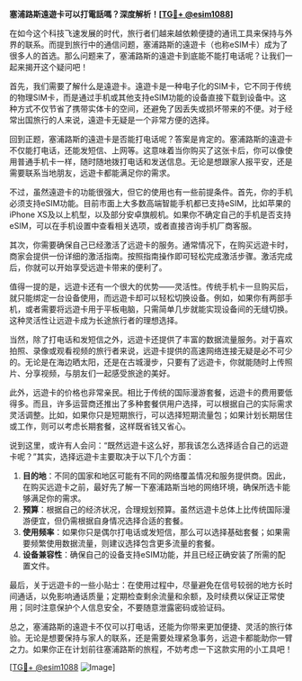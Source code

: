 **塞浦路斯遠遊卡可以打電話嗎？深度解析！[[TG💪+ @esim1088](https://t.me/s/esim1088)]**

在如今这个科技飞速发展的时代，旅行者们越来越依赖便捷的通讯工具来保持与外界的联系。而提到旅行中的通信问题，塞浦路斯的遠遊卡（也称eSIM卡）成为了很多人的首选。那么问题来了，塞浦路斯的遠遊卡到底能不能打电话呢？让我们一起来揭开这个疑问吧！

首先，我们需要了解什么是遠遊卡。遠遊卡是一种电子化的SIM卡，它不同于传统的物理SIM卡，而是通过手机或其他支持eSIM功能的设备直接下载到设备中。这种方式不仅节省了携带实体卡的空间，还避免了因丢失或损坏带来的不便。对于经常出国旅行的人来说，遠遊卡无疑是一个非常方便的选择。

回到正题，塞浦路斯的遠遊卡是否能打电话呢？答案是肯定的。塞浦路斯的遠遊卡不仅能打电话，还能发短信、上网等。这意味着当你购买了这张卡后，你可以像使用普通手机卡一样，随时随地拨打电话和发送信息。无论是想跟家人报平安，还是需要联系当地朋友，远遊卡都能满足你的需求。

不过，虽然遠遊卡的功能很强大，但它的使用也有一些前提条件。首先，你的手机必须支持eSIM功能。目前市面上大多数高端智能手机都已支持eSIM，比如苹果的iPhone XS及以上机型，以及部分安卓旗舰机。如果你不确定自己的手机是否支持eSIM，可以在手机设置中查看相关选项，或者直接咨询手机厂商客服。

其次，你需要确保自己已经激活了远遊卡的服务。通常情况下，在购买远遊卡时，商家会提供一份详细的激活指南。按照指南操作即可轻松完成激活步骤。激活完成后，你就可以开始享受远遊卡带来的便利了。

值得一提的是，远遊卡还有一个很大的优势——灵活性。传统手机卡一旦购买后，就只能绑定一台设备使用，而远遊卡却可以轻松切换设备。例如，如果你有两部手机，或者需要将远遊卡用于平板电脑，只需简单几步就能实现设备间的无缝切换。这种灵活性让远遊卡成为长途旅行者的理想选择。

当然，除了打电话和发短信之外，远遊卡还提供了丰富的数据流量服务。对于喜欢拍照、录像或观看视频的旅行者来说，远遊卡提供的高速网络连接无疑是必不可少的。无论是在海边晒太阳，还是在古城漫步，只要有了远遊卡，你就能随时上传照片、分享视频，与朋友们一起感受旅途的美好。

此外，远遊卡的价格也非常亲民。相比于传统的国际漫游套餐，远遊卡的费用要低得多。而且，许多运营商还推出了多种套餐供用户选择，可以根据自己的实际需求灵活调整。比如，如果你只是短期旅行，可以选择短期流量包；如果计划长期居住或工作，则可以考虑长期套餐，这样既省钱又省心。

说到这里，或许有人会问：“既然远遊卡这么好，那我该怎么选择适合自己的远遊卡呢？”其实，选择远遊卡主要取决于以下几个方面：

1. **目的地**：不同的国家和地区可能有不同的网络覆盖情况和服务提供商。因此，在购买远遊卡之前，最好先了解一下塞浦路斯当地的网络环境，确保所选卡能够满足你的需求。
2. **预算**：根据自己的经济状况，合理规划预算。虽然远遊卡总体上比传统国际漫游便宜，但仍需根据自身情况选择合适的套餐。
3. **使用频率**：如果你只是偶尔打电话或发短信，那么可以选择基础套餐；如果需要频繁使用数据流量，则建议选择包含更多流量的套餐。
4. **设备兼容性**：确保自己的设备支持eSIM功能，并且已经正确安装了所需的配置文件。

最后，关于远遊卡的一些小贴士：在使用过程中，尽量避免在信号较弱的地方长时间通话，以免影响通话质量；定期检查剩余流量和余额，及时续费以保证正常使用；同时注意保护个人信息安全，不要随意泄露密码或验证码。

总之，塞浦路斯的遠遊卡不仅可以打电话，还能为你带来更加便捷、灵活的旅行体验。无论是想要保持与家人的联系，还是需要处理紧急事务，远遊卡都能助你一臂之力。如果你正在计划前往塞浦路斯的旅程，不妨考虑一下这款实用的小工具吧！

[[TG💪+ @esim1088](https://t.me/s/esim1088) ![Image](https://i.postimg.cc/4NQfJmqS/Snipaste-2025-05-13-00-14-12.png)]